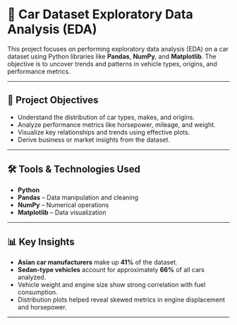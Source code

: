 # 🚗 Car Dataset Exploratory Data Analysis (EDA)

This project focuses on performing exploratory data analysis (EDA) on a car dataset using Python libraries like **Pandas**, **NumPy**, and **Matplotlib**. The objective is to uncover trends and patterns in vehicle types, origins, and performance metrics.

---

## 📌 Project Objectives

- Understand the distribution of car types, makes, and origins.
- Analyze performance metrics like horsepower, mileage, and weight.
- Visualize key relationships and trends using effective plots.
- Derive business or market insights from the dataset.

---

## 🛠️ Tools & Technologies Used

- **Python**
- **Pandas** – Data manipulation and cleaning  
- **NumPy** – Numerical operations  
- **Matplotlib** – Data visualization  


---

## 📊 Key Insights

- **Asian car manufacturers** make up **41%** of the dataset.
- **Sedan-type vehicles** account for approximately **66%** of all cars analyzed.
- Vehicle weight and engine size show strong correlation with fuel consumption.
- Distribution plots helped reveal skewed metrics in engine displacement and horsepower.

---


